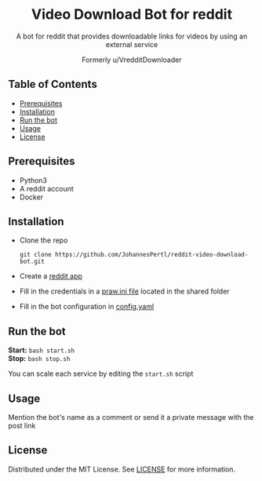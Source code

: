 <h1 align=center>Video Download Bot for reddit</h1>
<p align=center>A bot for reddit that provides downloadable links for videos by using an external service</p>
<p align=center>Formerly u/VredditDownloader</p>


## Table of Contents


* [Prerequisites](#prerequisites)
* [Installation](#installation)
* [Run the bot](#run-the-bot)
* [Usage](#usage)
* [License](#license)


## Prerequisites

* Python3
* A reddit account
* Docker
  

## Installation


* Clone the repo

      git clone https://github.com/JohannesPertl/reddit-video-download-bot.git
    
* Create a [reddit app](https://ssl.reddit.com/prefs/apps/)
* Fill in the credentials in a [praw.ini file](https://praw.readthedocs.io/en/latest/getting_started/configuration/prawini.html)
located in the shared folder
* Fill in the bot configuration in [config.yaml](shared/config.yaml)

## Run the bot

**Start:** ```bash start.sh```  
**Stop:** ```bash stop.sh```

You can scale each service by editing the ```start.sh``` script

## Usage

Mention the bot's name as a comment or send it a private message with the post link

## License

Distributed under the MIT License. See [LICENSE](LICENSE) for more information.



